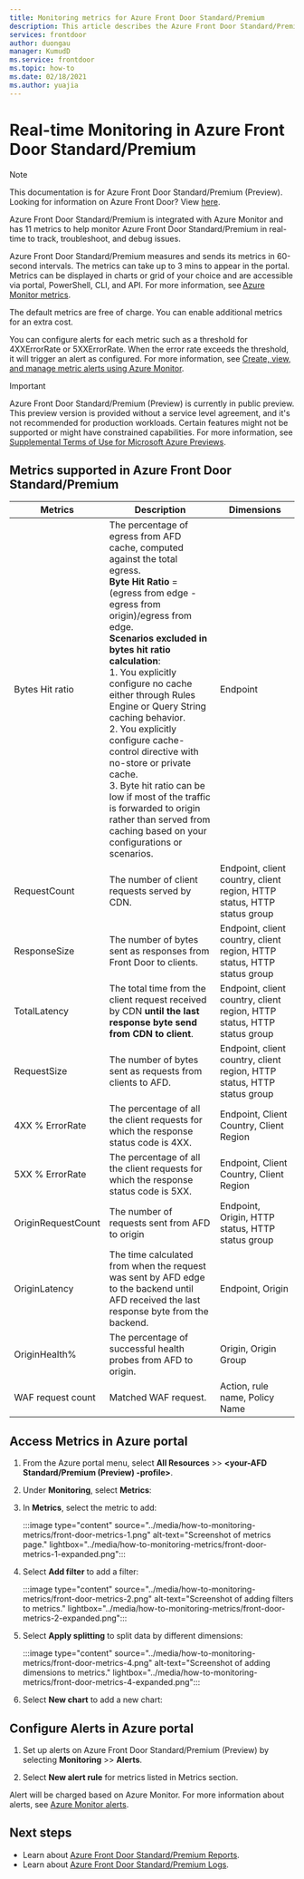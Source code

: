 ```yaml
---
title: Monitoring metrics for Azure Front Door Standard/Premium
description: This article describes the Azure Front Door Standard/Premium monitoring metrics.
services: frontdoor
author: duongau
manager: KumudD
ms.service: frontdoor
ms.topic: how-to
ms.date: 02/18/2021
ms.author: yuajia
---
```


# Real-time Monitoring in Azure Front Door Standard/Premium

> [!Note]
> This documentation is for Azure Front Door Standard/Premium (Preview). Looking for information on Azure Front Door? View [here](../front-door-overview.md).

Azure Front Door Standard/Premium is integrated with Azure Monitor and has 11 metrics to help monitor Azure Front Door Standard/Premium in real-time to track, troubleshoot, and debug issues.  

Azure Front Door Standard/Premium measures and sends its metrics in 60-second intervals. The metrics can take up to 3 mins to appear in the portal. Metrics can be displayed in charts or grid of your choice and are accessible via portal, PowerShell, CLI, and API. For more information, see [Azure Monitor metrics](../../azure-monitor/essentials/data-platform-metrics.md).  

The default metrics are free of charge. You can enable additional metrics for an extra cost. 

You can configure alerts for each metric such as a threshold for 4XXErrorRate or 5XXErrorRate. When the error rate exceeds the threshold, it will trigger an alert as configured. For more information, see [Create, view, and manage metric alerts using Azure Monitor](../../azure-monitor/alerts/alerts-metric.md). 

> [!IMPORTANT]
> Azure Front Door Standard/Premium (Preview) is currently in public preview.
> This preview version is provided without a service level agreement, and it's not recommended for production workloads. Certain features might not be supported or might have constrained capabilities.
> For more information, see [Supplemental Terms of Use for Microsoft Azure Previews](https://azure.microsoft.com/support/legal/preview-supplemental-terms/).

## Metrics supported in Azure Front Door Standard/Premium

| Metrics  | Description | Dimensions |
| ------------- | ------------- | ------------- |
| Bytes Hit ratio | The percentage of egress from AFD cache, computed against the total egress. </br> **Byte Hit Ratio** = (egress from edge - egress from origin)/egress from edge. </br> **Scenarios excluded in bytes hit ratio calculation**:</br> 1. You explicitly configure no cache either through Rules Engine or Query String caching behavior. </br> 2. You explicitly configure cache-control directive with no-store or private cache. </br>3. Byte hit ratio can be low if most of the traffic is forwarded to origin rather than served from caching based on your configurations or scenarios. | Endpoint |
| RequestCount | The number of client requests served by CDN. | Endpoint, client country, client region, HTTP status, HTTP status group |
| ResponseSize | The number of bytes sent as responses from Front Door to clients. |Endpoint, client country, client region, HTTP status, HTTP status group |
| TotalLatency | The total time from the client request received by CDN **until the last response byte send from CDN to client**. |Endpoint, client country, client region, HTTP status, HTTP status group |
| RequestSize | The number of bytes sent as requests from clients to AFD. | Endpoint, client country, client region, HTTP status, HTTP status group |
| 4XX % ErrorRate | The percentage of all the client requests for which the response status code is 4XX. | Endpoint, Client Country, Client Region |
| 5XX % ErrorRate | The percentage of all the client requests for which the response status code is 5XX. | Endpoint, Client Country, Client Region |
| OriginRequestCount  | The number of requests sent from AFD to origin | Endpoint, Origin, HTTP status, HTTP status group |
| OriginLatency | The time calculated from when the request was sent by AFD edge to the backend until AFD received the last response byte from the backend. | Endpoint, Origin |
| OriginHealth% | The percentage of successful health probes from AFD to origin.| Origin, Origin Group |
| WAF request count | Matched WAF request. | Action, rule name, Policy Name |

## Access Metrics in Azure portal

1. From the Azure portal menu, select **All Resources** >> **\<your-AFD Standard/Premium (Preview) -profile>**.

2. Under **Monitoring**, select **Metrics**:

3. In **Metrics**, select the metric to add:

   :::image type="content" source="../media/how-to-monitoring-metrics/front-door-metrics-1.png" alt-text="Screenshot of metrics page." lightbox="../media/how-to-monitoring-metrics/front-door-metrics-1-expanded.png":::

4. Select **Add filter** to add a filter:

    :::image type="content" source="../media/how-to-monitoring-metrics/front-door-metrics-2.png" alt-text="Screenshot of adding filters to metrics." lightbox="../media/how-to-monitoring-metrics/front-door-metrics-2-expanded.png":::
    
5. Select **Apply splitting** to split data by different dimensions:

   :::image type="content" source="../media/how-to-monitoring-metrics/front-door-metrics-4.png" alt-text="Screenshot of adding dimensions to metrics." lightbox="../media/how-to-monitoring-metrics/front-door-metrics-4-expanded.png":::

6. Select **New chart** to add a new chart:

## Configure Alerts in Azure portal

1. Set up alerts on Azure Front Door Standard/Premium (Preview) by selecting **Monitoring** >> **Alerts**.

1. Select **New alert rule** for metrics listed in Metrics section.

Alert will be charged based on Azure Monitor. For more information about alerts, see [Azure Monitor alerts](../../azure-monitor/alerts/alerts-overview.md).

## Next steps

- Learn about [Azure Front Door Standard/Premium Reports](how-to-reports.md).
- Learn about [Azure Front Door Standard/Premium Logs](how-to-logs.md).
